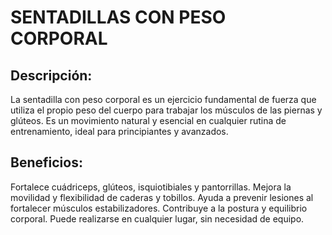 # SENTADILLAS CON PESO CORPORAL

## Descripción:
La sentadilla con peso corporal es un ejercicio fundamental de fuerza que utiliza el propio peso del cuerpo para trabajar los músculos de las piernas y glúteos. Es un movimiento natural y esencial en cualquier rutina de entrenamiento, ideal para principiantes y avanzados.

## Beneficios:

Fortalece cuádriceps, glúteos, isquiotibiales y pantorrillas.
Mejora la movilidad y flexibilidad de caderas y tobillos.
Ayuda a prevenir lesiones al fortalecer músculos estabilizadores.
Contribuye a la postura y equilibrio corporal.
Puede realizarse en cualquier lugar, sin necesidad de equipo.